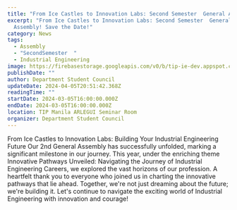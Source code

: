 ```yaml
---
title: "From Ice Castles to Innovation Labs: Second Semester  General Assembly"
excerpt: "From Ice Castles to Innovation Labs: Second Semester  General
  Assembly! Save the Date!"
category: News
tags:
  - Assembly
  - "SecondSemester  "
  - Industrial Engineering
image: https://firebasestorage.googleapis.com/v0/b/tip-ie-dev.appspot.com/o/default.png?alt=media&token=b250be6b-25b2-44c0-81df-71a352cd6114
publishDate: ""
author: Department Student Council
updateDate: 2024-04-05T20:51:42.368Z
readingTime: ""
startDate: 2024-03-05T16:00:00.000Z
endDate: 2024-03-05T16:00:00.000Z
location: TIP Manila ARLEGUI Seminar Room
organizer: Department Student Council
---
```

<!--StartFragment-->

From Ice Castles to Innovation Labs: Building Your Industrial Engineering Future Our 2nd General Assembly has successfully unfolded, marking a significant milestone in our journey. This year, under the enriching theme Innovative Pathways Unveiled: Navigating the Journey of Industrial Engineering Careers, we explored the vast horizons of our profession. A heartfelt thank you to everyone who joined us in charting the innovative pathways that lie ahead. Together, we're not just dreaming about the future; we're building it. Let's continue to navigate the exciting world of Industrial Engineering with innovation and courage!

<!--EndFragment-->